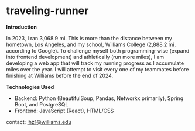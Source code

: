 # traveling-runner

__Introduction__

In 2023, I ran 3,068.9 mi.
This is more than the distance between my hometown, Los Angeles, and my school, Williams College (2,888.2 mi, according to Google).
To challenge myself both programming-wise (expand into frontend development) and athletically (run more miles),
I am developing a web app that will track my running progress as I accumulate miles over the year.
I will attempt to visit every one of my teammates before finishing at Williams before the end of 2024.

__Technologies Used__
* Backend: Python (BeautifulSoup, Pandas, Networkx primarily), Spring Boot, and PostgreSQL
* Frontend: JavaScript (React), HTML/CSS

contact: lhz1@williams.edu
